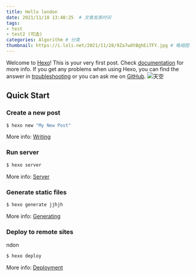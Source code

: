```yaml
---
title: Hello london
date: 2021/11/18 13:48:25  # 文章发表时间
tags:
- test
- test2 (可选)
categories: Algorithm # 分类
thumbnail: https://i.loli.net/2021/11/28/9Za7wdtBghEiTFY.jpg # 略缩图
---
```

Welcome to [Hexo](https://hexo.io/)! This is your very first post. Check [documentation](https://hexo.io/docs/) for more info. If you get any problems when using Hexo, you can find the answer in [troubleshooting](https://hexo.io/docs/troubleshooting.html) or you can ask me on [GitHub](https://github.com/hexojs/hexo/issues).
![天空](https://i.loli.net/2021/11/28/9Za7wdtBghEiTFY.jpg)

## Quick Start

### Create a new post

``` bash
$ hexo new "My New Post"
```

More info: [Writing](https://hexo.io/docs/writing.html)

### Run server

``` bash
$ hexo server
```

More info: [Server](https://hexo.io/docs/server.html)

### Generate static files

``` bash
$ hexo generate jjhjh
```

More info: [Generating](https://hexo.io/docs/generating.html)

### Deploy to remote sites
ndon

``` bash
$ hexo deploy
```

More info: [Deployment](https://hexo.io/docs/one-command-deployment.html)
